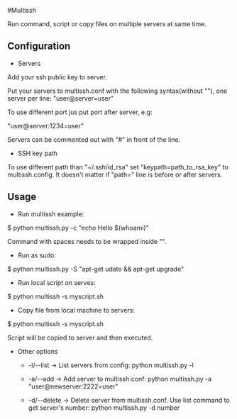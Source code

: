 #Multissh

Run command, script or copy files on multiple servers at same time.

## Configuration

- Servers

Add your ssh public key to server.

Put your servers to multissh.conf with the following syntax(without ""), one server per line:
"user@server=user"

To use different port jus put port after server, e.g:

 "user@server:1234=user"

Servers can be commented out with "#" in front of the line.

- SSH key path

To use different path than  "~/.ssh/id_rsa" set "keypath=path_to_rsa_key" to multissh.config. It doesn't matter if "path=" line is before or after servers.

## Usage

- Run multissh example:

$ python multissh.py -c "echo Hello $(whoami)"

Command with spaces needs to be wrapped inside "".

- Run as sudo:

$ python multissh.py -S "apt-get udate && apt-get upgrade"

- Run local script on serves:

$ python multissh -s myscript.sh

- Copy file from local machine to servers:

$ python multissh -s myscript.sh


Script will be copied to server and then executed.

- Other options

   - -l/--list -> List servers from config: python multissh.py -l

   - -a/--add -> Add server to multissh.conf: python multissh.py -a "user@newserver:2222=user"

   - -d/--delete -> Delete server from multissh.conf. Use list command to get server's number: python multissh.py -d number
